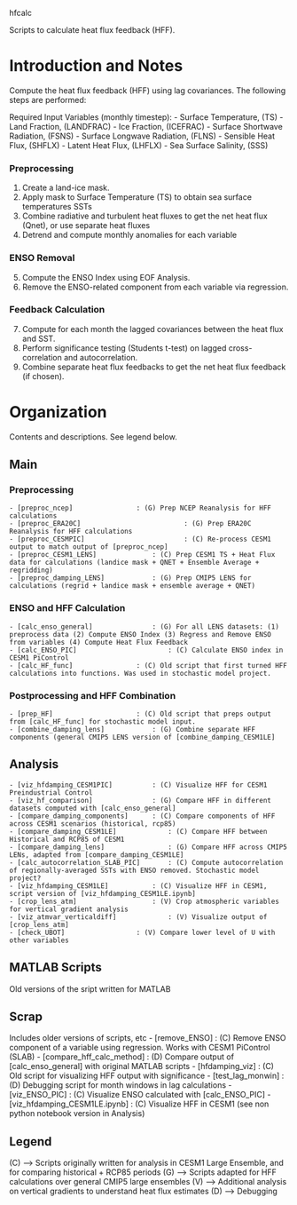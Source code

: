 hfcalc

Scripts to calculate heat flux feedback (HFF).

# Introduction and Notes

Compute the heat flux feedback (HFF) using lag covariances. The following steps are performed:

Required Input Variables (monthly timestep):
    - Surface Temperature, 		(TS)
    - Land Fraction, 			(LANDFRAC)
    - Ice Fraction, 			(ICEFRAC)
    - Surface Shortwave Radiation, 	(FSNS)
    - Surface Longwave Radiation, 	(FLNS)
    - Sensible Heat Flux, 		(SHFLX)
    - Latent Heat Flux, 		(LHFLX)
    - Sea Surface Salinity, 		(SSS)



### Preprocessing
1. Create a land-ice mask.
2. Apply mask to Surface Temperature (TS) to obtain sea surface temperatures SSTs
3. Combine radiative and turbulent heat fluxes to get the net heat flux (Qnet), or use separate heat fluxes
4. Detrend and compute monthly anomalies for each variable

### ENSO Removal
5. Compute the ENSO Index using EOF Analysis.
6. Remove the ENSO-related component from each variable via regression.

### Feedback Calculation
7. Compute for each month the lagged covariances between the heat flux and SST.
8. Perform significance testing (Students t-test) on lagged cross-correlation and autocorrelation.
9. Combine separate heat flux feedbacks to get the net heat flux feedback (if chosen).

# Organization
Contents and descriptions. See legend below.

## Main
### Preprocessing
    - [preproc_ncep] 				: (G) Prep NCEP Reanalysis for HFF calculations
    - [preproc_ERA20C]                          : (G) Prep ERA20C Reanalysis for HFF calculations
    - [preproc_CESMPIC]                         : (C) Re-process CESM1 output to match output of [preproc_ncep]
    - [preproc_CESM1_LENS]   			: (C) Prep CESM1 TS + Heat Flux data for calculations (landice mask + QNET + Ensemble Average + regridding)
    - [preproc_damping_LENS] 			: (G) Prep CMIP5 LENS for calculations (regrid + landice mask + ensemble average + QNET)
### ENSO and HFF Calculation
    - [calc_enso_general]    			: (G) For all LENS datasets: (1) preprocess data (2) Compute ENSO Index (3) Regress and Remove ENSO from variables (4) Compute Heat Flux Feedback
    - [calc_ENSO_PIC]                   	: (C) Calculate ENSO index in CESM1 PiControl
    - [calc_HF_func] 				: (C) Old script that first turned HFF calculations into functions. Was used in stochastic model project.
### Postprocessing and HFF Combination
    - [prep_HF]      				: (C) Old script that preps output from [calc_HF_func] for stochastic model input.
    - [combine_damping_lens] 			: (G) Combine separate HFF components (general CMIP5 LENS version of [combine_damping_CESM1LE]

## Analysis
    - [viz_hfdamping_CESM1PIC]     		: (C) Visualize HFF for CESM1 Preindustrial Control
    - [viz_hf_comparison]          		: (G) Compare HFF in different datasets computed with [calc_enso_general]
    - [compare_damping_components] 		: (C) Compare components of HFF across CESM1 scenarios (historical, rcp85)
    - [compare_damping_CESM1LE]         	: (C) Compare HFF between Historical and RCP85 of CESM1
    - [compare_damping_lens]            	: (G) Compare HFF across CMIP5 LENs, adapted from [compare_damping_CESM1LE]
    - [calc_autocorrelation_SLAB_PIC]    	: (C) Compute autocorrelation of regionally-averaged SSTs with ENSO removed. Stochastic model project?
    - [viz_hfdamping_CESM1LE] 			: (C) Visualize HFF in CESM1, script version of [viz_hfdamping_CESM1LE.ipynb] 
    - [crop_lens_atm]              		: (V) Crop atmospheric variables for vertical gradient analysis
    - [viz_atmvar_verticaldiff]         	: (V) Visualize output of [crop_lens_atm]
    - [check_UBOT]        			: (V) Compare lower level of U with other variables

## MATLAB Scripts
Old versions of the sript written for MATLAB

## Scrap
Includes older versions of scripts, etc
    - [remove_ENSO]  			: (C) Remove ENSO component of a variable using regression. Works with CESM1 PiControl (SLAB)
    - [compare_hff_calc_method] 	: (D) Compare output of [calc_enso_general] with original MATLAB scripts
    - [hfdamping_viz]                   : (C) Old script for visualizing HFF output with significance
    - [test_lag_monwin]                 : (D) Debugging script for month windows in lag calculations
    - [viz_ENSO_PIC]                    : (C) Visualize ENSO calculated with [calc_ENSO_PIC]
    - [viz_hfdamping_CESM1LE.ipynb]     : (C) Visualize HFF in CESM1 (see non python notebook version in Analysis)

## Legend
(C) --> Scripts originally written for analysis in CESM1 Large Ensemble, and for comparing historical + RCP85 periods
(G) --> Scripts adapted for HFF calculations over general CMIP5 large ensembles
(V) --> Additional analysis on vertical gradients to understand heat flux estimates
(D) --> Debugging

